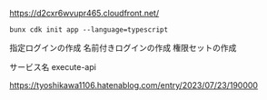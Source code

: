 


https://d2cxr6wvupr465.cloudfront.net/


```{bash}
bunx cdk init app --language=typescript
```



指定ログインの作成
名前付きログインの作成
権限セットの作成

サービス名
execute-api




https://tyoshikawa1106.hatenablog.com/entry/2023/07/23/190000

